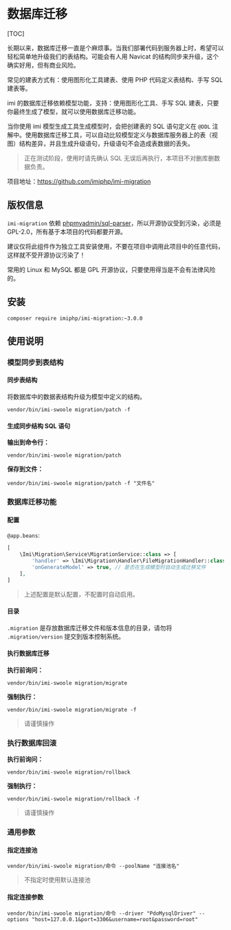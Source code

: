 # 数据库迁移

[TOC]

长期以来，数据库迁移一直是个麻烦事。当我们部署代码到服务器上时，希望可以轻松简单地升级我们的表结构。可能会有人用 Navicat 的结构同步来升级，这个确实好用，但有商业风险。

常见的建表方式有：使用图形化工具建表、使用 PHP 代码定义表结构、手写 SQL 建表等。

imi 的数据库迁移依赖模型功能，支持：使用图形化工具、手写 SQL 建表，只要你最终生成了模型，就可以使用数据库迁移功能。

当你使用 imi 模型生成工具生成模型时，会把创建表的 SQL 语句定义在 `@DDL` 注解中。使用数据库迁移工具，可以自动比较模型定义与数据库服务器上的表（视图）结构差异，并且生成升级语句，升级语句不会造成表数据的丢失。

> 正在测试阶段，使用时请先确认 SQL 无误后再执行，本项目不对删库删数据负责。

项目地址：<https://github.com/imiphp/imi-migration>

## 版权信息

`imi-migration` 依赖 [phpmyadmin/sql-parser](https://github.com/phpmyadmin/sql-parser)，所以开源协议受到污染，必须是 GPL-2.0，所有基于本项目的代码都要开源。

建议仅将此组件作为独立工具安装使用，不要在项目中调用此项目中的任意代码，这样就不受开源协议污染了！

常用的 Linux 和 MySQL 都是 GPL 开源协议，只要使用得当是不会有法律风险的。

## 安装

`composer require imiphp/imi-migration:~3.0.0`

## 使用说明

### 模型同步到表结构

#### 同步表结构

将数据库中的数据表结构升级为模型中定义的结构。

```shell
vendor/bin/imi-swoole migration/patch -f
```

#### 生成同步结构 SQL 语句

**输出到命令行：**

```shell
vendor/bin/imi-swoole migration/patch
```

**保存到文件：**

```shell
vendor/bin/imi-swoole migration/patch -f "文件名"
```

### 数据库迁移功能

#### 配置

`@app.beans`:

```php
[
    \Imi\Migration\Service\MigrationService::class => [
        'handler' => \Imi\Migration\Handler\FileMigrationHandler::class, // 迁移处理器
        'onGenerateModel' => true, // 是否在生成模型时自动生成迁移文件
    ],
]
```

> 上述配置是默认配置，不配置时自动启用。

#### 目录

`.migration` 是存放数据库迁移文件和版本信息的目录，请勿将 `.migration/version` 提交到版本控制系统。

#### 执行数据库迁移

**执行前询问：**

```shell
vendor/bin/imi-swoole migration/migrate
```

**强制执行：**

```shell
vendor/bin/imi-swoole migration/migrate -f
```

> 请谨慎操作

### 执行数据库回滚

**执行前询问：**

```shell
vendor/bin/imi-swoole migration/rollback
```

**强制执行：**

```shell
vendor/bin/imi-swoole migration/rollback -f
```

> 请谨慎操作

### 通用参数

#### 指定连接池

```shell
vendor/bin/imi-swoole migration/命令 --poolName "连接池名"
```

> 不指定时使用默认连接池

#### 指定连接参数

```shell
vendor/bin/imi-swoole migration/命令 --driver "PdoMysqlDriver" --options "host=127.0.0.1&port=3306&username=root&password=root"
```
